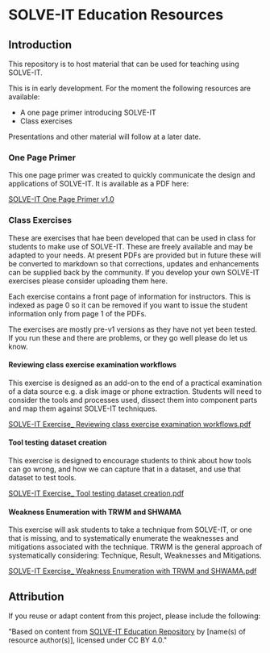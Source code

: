 # SOLVE-IT Education Resources

## Introduction
This repository is to host material that can be used for teaching using SOLVE-IT.

This is in early development. For the moment the following resources are available:
* A one page primer introducing SOLVE-IT
* Class exercises

Presentations and other material will follow at a later date.

### One Page Primer

This one page primer was created to quickly communicate the design and applications of SOLVE-IT. It is available as a PDF here:

[SOLVE-IT One Page Primer v1.0](https://github.com/SOLVE-IT-DF/solve-it-education/blob/main/one-page-primer/pdfs/SOLVE-IT%20-%20A%20One%20Page%20Primer%20v1.0.pdf)


### Class Exercises

These are exercises that hae been developed that can be used in class for students to make use of SOLVE-IT. These are freely available and may be adapted to your needs. At present PDFs are provided but in future these will be converted to markdown so that corrections, updates and enhancements can be supplied back by the community. If you develop your own SOLVE-IT exercises please consider uploading them here.

Each exercise contains a front page of information for instructors. This is indexed as page 0 so it can be removed if you want to issue the student information only from page 1 of the PDFs.

The exercises are mostly pre-v1 versions as they have not yet been tested. If you run these and there are problems, or they go well please do let us know. 

#### Reviewing class exercise examination workflows
This exercise is designed as an add-on to the end of a practical examination of a data source e.g. a disk image or phone extraction. Students will need to consider the tools and processes used, dissect them into component parts and map them against SOLVE-IT techniques.

[SOLVE-IT Exercise_ Reviewing class exercise examination workflows.pdf](https://github.com/SOLVE-IT-DF/solve-it-education/blob/main/class-exercises/pdfs/SOLVE-IT%20Exercise_%20Reviewing%20class%20exercise%20examination%20workflows.pdf)

#### Tool testing dataset creation
This exercise is designed to encourage students to think about how tools can go wrong, and how we can capture that in a dataset, and use that dataset to test tools.

[SOLVE-IT Exercise_ Tool testing dataset creation.pdf](https://github.com/SOLVE-IT-DF/solve-it-education/blob/main/class-exercises/pdfs/SOLVE-IT%20Exercise_%20Tool%20testing%20dataset%20creation.pdf)

#### Weakness Enumeration with TRWM and SHWAMA
This exercise will ask students to take a technique from SOLVE-IT, or one that is missing, and to systematically enumerate the weaknesses and mitigations associated with the technique. TRWM is the general approach of systematically considering: Technique, Result, Weaknesses and Mitigations. 

[SOLVE-IT Exercise_ Weakness Enumeration with TRWM and SHWAMA.pdf](https://github.com/SOLVE-IT-DF/solve-it-education/blob/main/class-exercises/pdfs/SOLVE-IT%20Exercise_%20Weakness%20Enumeration%20with%20TRWM%20and%20SHWAMA.pdf)

## Attribution

If you reuse or adapt content from this project, please include the following:

"Based on content from [SOLVE-IT Education Repository](https://github.com/SOLVE-IT-DF/solve-it-education) by [name(s) of resource author(s)], licensed under CC BY 4.0."
